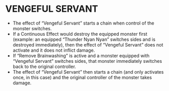 # VENGEFUL SERVANT

*   The effect of “Vengeful Servant” starts a chain when control of the monster switches.
*   If a Continuous Effect would destroy the equipped monster first (example: an equipped “Thunder Nyan Nyan” switches sides and is destroyed immediately), then the effect of “Vengeful Servant” does not activate and it does not inflict damage.
*   If “Remove Brainwashing” is active and a monster equipped with “Vengeful Servant” switches sides, that monster immediately switches back to the original controller.
*   The effect of “Vengeful Servant” then starts a chain (and only activates once, in this case) and the original controller of the monster takes damage.
